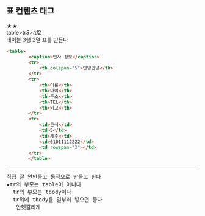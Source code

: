 표 컨텐츠 태그
---
★★ <br>
table>tr*3>td*2  <br>
테이블 3행 2열 표를 만든다
```html
<table>
		<caption>인사 정보</caption>
		<tr>
			<th colspan="5">안녕안녕</th>
		</tr>
		<tr>
			<th>이름</th>
			<th>나이</th>
			<th>주소</th>
			<th>TEL</th>
			<th>비고</th>
		</tr>
		<tr>
			<td>춘식</td>
			<td>5</td>
			<td>제주</td>
			<td>01011112222</td>
			<td rowspan="3"></td>
		</tr>
		</table>
  ```
---
<pre>
직접 잘 안만들고 동적으로 만들고 한다
★tr의 부모는 table이 아니다
  tr의 부모는 tbody이다
  tr위에 tbody를 일부러 넣으면 좋다
   안헷갈리게
</pre>